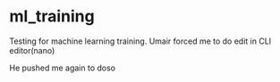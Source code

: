 # ml_training
Testing for machine learning training.
Umair forced me to do edit in CLI editor(nano)

He pushed me again to doso
